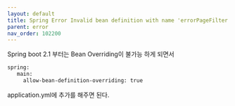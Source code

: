 ```yaml
---
layout: default
title: Spring Error Invalid bean definition with name 'errorPageFilter'
parent: error
nav_order: 102200
---
```


Spring boot 2.1 부터는 Bean Overriding이 불가능 하게 되면서

```html
spring:
   main: 
     allow-bean-definition-overriding: true
```
application.yml에 추가를 해주면 된다.
